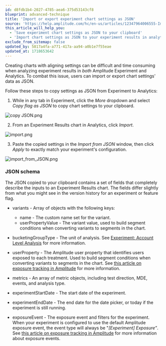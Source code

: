```yaml
---
id: d8fdb1b4-2027-4785-aea6-375d53143cf8
blueprint: advanced-technique
title: 'Import or export experiment chart settings as JSON'
source: 'https://help.amplitude.com/hc/en-us/articles/12347964006555-Import-or-export-experiment-chart-settings-as-JSON'
this_article_will_help_you:
  - 'Save experiment chart settings as JSON to your clipboard'
  - 'Import chart settings as JSON to your experiment results in analytics'
exclude_from_sitemap: false
updated_by: 5817a4fa-a771-417a-aa94-a0b1e7f55eae
updated_at: 1718653642
---
```

Creating charts with aligning settings can be difficult and time consuming when analyzing experiment results in *both* Amplitude Experiment and Analytics. To combat this issue, users can import or export chart settings' data as JSON.

Follow these steps to copy settings as JSON from Experiment to Analytics:

1. While in any tab in Experiment, click the *More* dropdown and select *Copy flag as JSON* to copy chart settings to your clipboard.

![copy JSON.png](/docs/output/img/advanced-techniques/copy-json-png.png)

2. From an Experiment Results chart in Analytics, click *Import*.

![import.png](/docs/output/img/advanced-techniques/import-png.png)

3. Paste the copied settings in the *Import from JSON* window, then click *Apply* to exactly match your experiment's configuration.

![import_from_JSON.png](/docs/output/img/advanced-techniques/import-from-json-png.png)

### JSON schema

The JSON copied to your clipboard contains a set of fields that completely describe the inputs to an Experiment Results chart. The fields differ slightly from what you might see in the version history for an experiment or feature flag.

* variants - Array of objects with the following keys:

	* name - The custom name set for the variant.
	* userPropertyValue - The variant value, used to build segment conditions when converting variants to segments in the chart.
* bucketingGroupType - The unit of analysis. See [Experiment: Account Level Analysis](experiment/analysis-view) for more information.
* userProperty - The Amplitude user property that identifies users exposed to each treatment. Used to build segment conditions when converting variants to segments in the chart. See [this article on exposure tracking in Amplitude](https://www.docs.developers.amplitude.com/experiment/general/exposure-tracking/) for more information.
* metrics - An array of metric objects, including test direction, MDE, events, and analysis type.
* experimentStartDate - The start date of the experiment.
* experimentEndDate - The end date for the date picker, or today if the experiment is still running.
* exposureEvent - The exposure event and filters for the experiment. When your experiment is configured to use the default Amplitude exposure event, the event type will always be "*[Experiment] Exposure"*. See [this article on exposure tracking in Amplitude](https://www.docs.developers.amplitude.com/experiment/general/exposure-tracking/#exposure-event) for more information about exposure events.